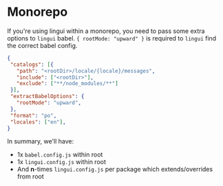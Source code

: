 # Monorepo

If you're using lingui within a monorepo, you need to pass some extra options to `lingui` babel. `{ rootMode: "upward" }` is required to `lingui` find the correct babel config.

``` json
{
 "catalogs": [{
   "path": "<rootDir>/locale/{locale}/messages",
   "include": ["<rootDir>"],
   "exclude": ["**/node_modules/**"]
 }],
 "extractBabelOptions": {
   "rootMode": "upward",
 },
 "format": "po",
 "locales": ["en"],
}
```

In summary, we'll have:

- 1x `babel.config.js` within root
- 1x `lingui.config.js` within root
- And **n**-times `lingui.config.js` per package which extends/overrides from root
